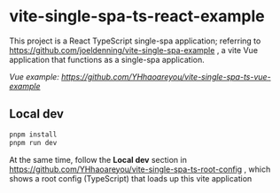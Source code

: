 # vite-single-spa-ts-react-example

This project is a React TypeScript single-spa application; referring to https://github.com/joeldenning/vite-single-spa-example , a vite Vue application that functions as a single-spa application.

*Vue example: https://github.com/YHhaoareyou/vite-single-spa-ts-vue-example*

## Local dev

```sh
pnpm install
pnpm run dev
```

At the same time, follow the **Local dev** section in https://github.com/YHhaoareyou/vite-single-spa-ts-root-config , which shows a root config (TypeScript) that loads up this vite application
